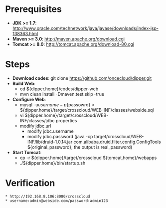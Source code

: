 Prerequisites
========================================================

* **JDK >= 1.7**: http://www.oracle.com/technetwork/java/javase/downloads/index-jsp-138363.html
* **Maven >=  3.0**: http://maven.apache.org/download.cgi
* **Tomcat >=  8.0**: http://tomcat.apache.org/download-80.cgi

Steps
==========

* **Download codes**: git clone https://github.com/oncecloud/dipper.git
* **Build Web**: 
    * cd ${dipper.home}/codes/dipper-web
    * mvn clean install -Dmaven.test.skip=true
* **Configure Web**:
    * mysql -u${username} -p${passowrd} < ${dipper.home}/target/crosscloud/WEB-INF/classes/webside.sql 
    * vi ${dipper.home}/target/crosscloud/WEB-INF/classes/jdbc.properties 
	* modify jdbc.url
        * modify jdbc.username
        * modify jdbc.password (java -cp target/crosscloud/WEB-INF/lib/druid-1.0.14.jar com.alibaba.druid.filter.config.ConfigTools ${original_password}, the output is real_password)
* **Start Tomcat**: 
    * cp -r ${dipper.home}/target/crosscloud ${tomcat.home}/webapps
    * ./${dipper.home}/bin/startup.sh

Verification
============
    * http://192.168.8.106:8080/crosscloud
    * username:admin@webside.com/password:admin123

